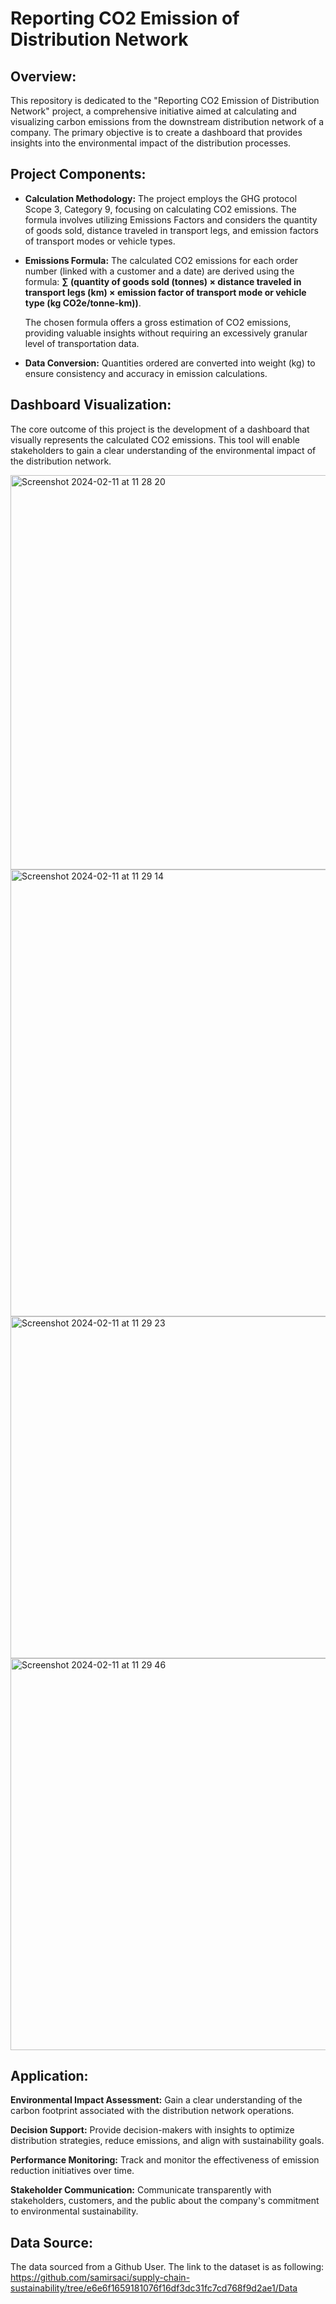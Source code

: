 # Reporting CO2 Emission of Distribution Network 


## Overview:

This repository is dedicated to the "Reporting CO2 Emission of Distribution Network" project, a comprehensive initiative aimed at calculating and visualizing carbon emissions from the downstream distribution network of a company. The primary objective is to create a dashboard that provides insights into the environmental impact of the distribution processes.

## Project Components:

- **Calculation Methodology:** The project employs the GHG protocol Scope 3, Category 9, focusing on calculating CO2 emissions. The formula involves utilizing Emissions Factors and considers the quantity of goods sold, distance traveled in transport legs, and emission factors of transport modes or vehicle types.
  
- **Emissions Formula:** The calculated CO2 emissions for each order number (linked with a customer and a date) are derived using the formula: **∑ (quantity of goods sold (tonnes) × distance traveled in transport legs (km) × emission factor of transport mode or vehicle type (kg CO2e/tonne-km))**.

   The chosen formula offers a gross estimation of CO2 emissions, providing valuable insights without requiring an excessively granular level of transportation data.

- **Data Conversion:**
Quantities ordered are converted into weight (kg) to ensure consistency and accuracy in emission calculations.

## Dashboard Visualization:
The core outcome of this project is the development of a dashboard that visually represents the calculated CO2 emissions. This tool will enable stakeholders to gain a clear understanding of the environmental impact of the distribution network.


<img width="631" alt="Screenshot 2024-02-11 at 11 28 20" src="https://github.com/hanhatnguyendo/CO2-Emmision/assets/76510432/4ea2bc1a-fa27-4861-ae58-92e1cdf5770f">

<img width="715" alt="Screenshot 2024-02-11 at 11 29 14" src="https://github.com/hanhatnguyendo/CO2-Emmision/assets/76510432/9927febe-9cc9-4f04-98fa-43a495895e10">


<img width="547" alt="Screenshot 2024-02-11 at 11 29 23" src="https://github.com/hanhatnguyendo/CO2-Emmision/assets/76510432/b18b8c52-309b-4868-99fb-d11c53c3b7f4">

<img width="627" alt="Screenshot 2024-02-11 at 11 29 46" src="https://github.com/hanhatnguyendo/CO2-Emmision/assets/76510432/705b1a8c-45b4-44b3-9588-708fd5b5c5d9">


## Application:

**Environmental Impact Assessment:** Gain a clear understanding of the carbon footprint associated with the distribution network operations.

**Decision Support:** Provide decision-makers with insights to optimize distribution strategies, reduce emissions, and align with sustainability goals.

**Performance Monitoring:** Track and monitor the effectiveness of emission reduction initiatives over time.

**Stakeholder Communication:** Communicate transparently with stakeholders, customers, and the public about the company's commitment to environmental sustainability.

## Data Source:
The data sourced from a Github User. The link to the dataset is as following: https://github.com/samirsaci/supply-chain-sustainability/tree/e6e6f1659181076f16df3dc31fc7cd768f9d2ae1/Data
